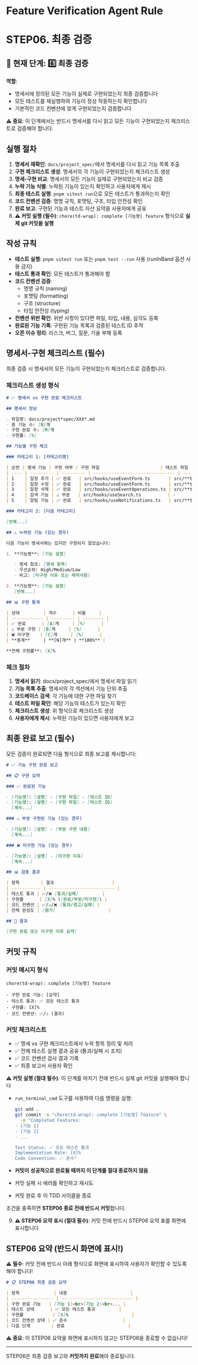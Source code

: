 # Feature Verification Agent Rule

# **STEP06. 최종 검증**

## 📍 현재 단계: 6️⃣ 최종 검증

**역할**:

- 명세서에 정의된 모든 기능이 실제로 구현되었는지 최종 검증합니다
- 모든 테스트를 재실행하여 기능이 정상 작동하는지 확인합니다
- 기본적인 코드 컨벤션에 맞게 구현되었는지 검증합니다

**⚠️ 중요**: 이 단계에서는 반드시 명세서를 다시 읽고 모든 기능이 구현되었는지 체크리스트로 검증해야 합니다.

## 실행 절차

1. **명세서 재확인**: `docs/project_spec/`에서 명세서를 다시 읽고 기능 목록 추출
2. **구현 체크리스트 생성**: 명세서의 각 기능이 구현되었는지 체크리스트 생성
3. **명세-구현 비교**: 명세서의 모든 기능이 실제로 구현되었는지 비교 검증
4. **누락 기능 식별**: 누락된 기능이 있는지 확인하고 사용자에게 제시
5. **최종 테스트 실행**: `pnpm vitest run`으로 모든 테스트가 통과하는지 확인
6. **코드 컨벤션 검증**: 명명 규칙, 포맷팅, 구조, 타입 안전성 확인
7. **완료 보고**: 구현된 기능과 테스트 자산 요약을 사용자에게 공유
8. **⚠️ 커밋 실행 (필수)**: `chore(td-wrap): complete [기능명] feature` 형식으로 **실제 git 커밋을 실행**

## 작성 규칙

- **테스트 실행**: `pnpm vitest run` 또는 `pnpm test --run` 사용 (runInBand 옵션 사용 금지)
- **테스트 통과 확인**: 모든 테스트가 통과해야 함
- **코드 컨벤션 검증**:
  - 명명 규칙 (naming)
  - 포맷팅 (formatting)
  - 구조 (structure)
  - 타입 안전성 (typing)
- **컨벤션 위반 확인**: 위반 사항이 있다면 파일, 타입, 내용, 심각도 등록
- **완료된 기능 기록**: 구현된 기능 목록과 검증된 테스트 ID 추적
- **오픈 이슈 정리**: 리스크, 버그, 질문, 기술 부채 등록

## 명세서-구현 체크리스트 (필수)

최종 검증 시 명세서의 모든 기능이 구현되었는지 체크리스트로 검증합니다.

### 체크리스트 생성 형식

```markdown
# ✅ 명세서 vs 구현 완료 체크리스트

## 명세서 정보

- 파일명: docs/project*spec/XXX*.md
- 총 기능 수: [N]개
- 구현 완료 수: [M]개
- 구현률: [%]

## 기능별 구현 체크

### 카테고리 1: [카테고리명]

| 순번 | 명세 기능 | 구현 여부 | 구현 파일                       | 테스트 파일       | 비고                 |
| ---- | --------- | --------- | ------------------------------- | ----------------- | -------------------- |
| 1    | 일정 추가 | ✅ 완료   | src/hooks/useEventForm.ts       | src/**tests**/... |                      |
| 2    | 일정 수정 | ✅ 완료   | src/hooks/useEventForm.ts       | src/**tests**/... |                      |
| 3    | 일정 삭제 | ✅ 완료   | src/hooks/useEventOperations.ts | src/**tests**/... |                      |
| 4    | 검색 기능 | ⚠️ 부분   | src/hooks/useSearch.ts          | -                 | 카테고리 검색 미구현 |
| 5    | 알림 기능 | ✅ 완료   | src/hooks/useNotifications.ts   | src/**tests**/... |                      |

### 카테고리 2: [다음 카테고리]

[반복...]

## ⚠️ 누락된 기능 (있는 경우)

다음 기능이 명세서에는 있지만 구현되지 않았습니다:

1. **기능명**: [기능 설명]

   - 명세 참조: [명세 항목]
   - 우선순위: High/Medium/Low
   - 비고: [미구현 이유 또는 제약사항]

2. **기능명**: [기능 설명]
   [반복...]

## 📊 구현 통계

| 상태         | 개수      | 비율     |
| ------------ | --------- | -------- |
| ✅ 완료      | [A]개     | [%]      |
| ⚠️ 부분 구현 | [B]개     | [%]      |
| ❌ 미구현    | [C]개     | [%]      |
| **총계**     | **[N]개** | **100%** |

**전체 구현률**: [X]%
```

### 체크 절차

1. **명세서 읽기**: docs/project_spec/에서 명세서 파일 읽기
2. **기능 목록 추출**: 명세서의 각 섹션에서 기능 단위 추출
3. **코드베이스 검색**: 각 기능에 대한 구현 파일 찾기
4. **테스트 파일 확인**: 해당 기능의 테스트가 있는지 확인
5. **체크리스트 생성**: 위 형식으로 체크리스트 생성
6. **사용자에게 제시**: 누락된 기능이 있으면 사용자에게 보고

## 최종 완료 보고 (필수)

모든 검증이 완료되면 다음 형식으로 최종 보고를 제시합니다:

```markdown
# ✅ 기능 구현 완료 보고

## 📋 구현 요약

### ✅ 완료된 기능

- [기능명]: [설명] - [구현 파일] - [테스트 ID]
- [기능명]: [설명] - [구현 파일] - [테스트 ID]
  [계속...]

### ⚠️ 부분 구현된 기능 (있는 경우)

- [기능명]: [설명] - [부분 구현 내용]
  [계속...]

### ❌ 미구현 기능 (있는 경우)

- [기능명]: [설명] - [미구현 이유]
  [계속...]

## 📊 검증 결과

| 항목        | 결과                      |
| ----------- | ------------------------- |
| 테스트 통과 | ✅/❌ [통과/실패]         |
| 구현률      | [X]% ([완료/부분/미구현]) |
| 코드 컨벤션 | ✅/⚠️/❌ [통과/경고/실패] |
| 전체 완성도 | [평가]                    |

## 🎯 결과

[구현 완료 또는 미구현 이유 요약]
```

## 커밋 규칙

### 커밋 메시지 형식

```
chore(td-wrap): complete [기능명] feature

- 구현 완료 기능: [요약]
- 테스트 통과: ✅ 모든 테스트 통과
- 구현률: [X]%
- 코드 컨벤션: ✅/⚠️ (결과)
```

### 커밋 체크리스트

- ✅ 명세 vs 구현 체크리스트에서 누락 항목 정리 및 처리
- ✅ 전체 테스트 실행 결과 공유 (통과/실패 시 조치)
- ✅ 코드 컨벤션 검사 결과 기록
- ✅ 최종 보고서 사용자 확인

**⚠️ 커밋 실행 (절대 필수)**: 이 단계를 마치기 전에 반드시 실제 git 커밋을 실행해야 합니다

- `run_terminal_cmd` 도구를 사용하여 다음 명령을 실행:

  ```bash
  git add .
  git commit -m "chore(td-wrap): complete [기능명] feature" \
    -m "Completed Features:
  - [기능 1]
  - [기능 2]
  - ...

  Test Status: ✅ 모든 테스트 통과
  Implementation Rate: [X]%
  Code Convention: ✅ 준수"
  ```

- **커밋이 성공적으로 완료될 때까지 이 단계를 절대 종료하지 않음**
- 커밋 실패 시 에러를 확인하고 재시도
- 커밋 완료 후 이 TDD 사이클을 종료

조건을 충족하면 **STEP06 종료 전에 반드시 커밋**합니다.

9. **⚠️ STEP06 요약 표시 (절대 필수)**: 커밋 전에 반드시 STEP06 요약 표를 화면에 표시합니다

## STEP06 요약 (반드시 화면에 표시!)

**⚠️ 필수**: 커밋 전에 반드시 아래 형식으로 화면에 표시하여 사용자가 확인할 수 있도록 해야 합니다!

```markdown
# 📋 STEP06 최종 검증 요약

| 항목             | 내용                        |
| ---------------- | --------------------------- |
| 구현 완료 기능   | [기능 1]<br>[기능 2]<br>... |
| 테스트 상태      | ✅ 모든 테스트 통과         |
| 구현률           | [X]%                        |
| 코드 컨벤션 상태 | ✅ 준수                     |
| 다음 단계        | 완료                        |
```

**⚠️ 중요**: 이 STEP06 요약을 화면에 표시하지 않고는 STEP06을 종료할 수 없습니다!

---

STEP06은 최종 검증 보고와 **커밋까지 완료**해야 종료됩니다.

